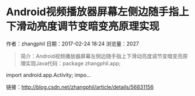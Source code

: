 # Android视频播放器屏幕左侧边随手指上下滑动亮度调节变暗变亮原理实现
作者：zhangphil
日期：2017-02-24 18:24
浏览量：2027
> 简介：Android视频播放器屏幕左侧边随手指上下滑动亮度调节变暗变亮原理实现Java代码：package zhangphil.app;

import android.app.Activity;
impo...

 链接：http://blog.csdn.net/zhangphil/article/details/56831156
